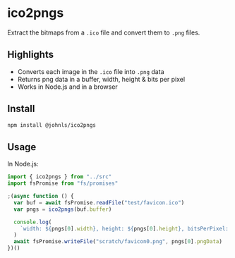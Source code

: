 # ico2pngs

Extract the bitmaps from a `.ico` file and convert them to `.png` files. 

## Highlights

- Converts each image in the `.ico` file into `.png` data
- Returns png data in a buffer, width, height & bits per pixel
- Works in Node.js and in a browser

## Install 

```sh
npm install @johnls/ico2pngs
```

## Usage

In Node.js:

```js
import { ico2pngs } from "../src"
import fsPromise from "fs/promises"

;(async function () {
  var buf = await fsPromise.readFile("test/favicon.ico")
  var pngs = ico2pngs(buf.buffer)

  console.log(
    `width: ${pngs[0].width}, height: ${pngs[0].height}, bitsPerPixel: ${pngs[0].bitsPerPixel}`
  )
  await fsPromise.writeFile("scratch/favicon0.png", pngs[0].pngData)
})()
```
